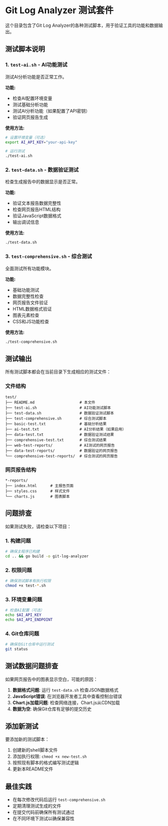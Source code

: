 # Git Log Analyzer 测试套件

这个目录包含了Git Log Analyzer的各种测试脚本，用于验证工具的功能和数据输出。

## 测试脚本说明

### 1. `test-ai.sh` - AI功能测试
测试AI分析功能是否正常工作。

**功能:**
- 检查AI配置环境变量
- 测试基础分析功能
- 测试AI分析功能（如果配置了API密钥）
- 验证网页报告生成

**使用方法:**
```bash
# 设置环境变量（可选）
export AI_API_KEY="your-api-key"

# 运行测试
./test-ai.sh
```

### 2. `test-data.sh` - 数据验证测试
检查生成报告中的数据显示是否正常。

**功能:**
- 验证文本报告数据完整性
- 检查网页报告HTML结构
- 验证JavaScript数据格式
- 输出调试信息

**使用方法:**
```bash
./test-data.sh
```

### 3. `test-comprehensive.sh` - 综合测试
全面测试所有功能模块。

**功能:**
- 基础功能测试
- 数据完整性检查
- 网页报告文件验证
- HTML数据格式验证
- 图表元素检查
- CSS和JS功能检查

**使用方法:**
```bash
./test-comprehensive.sh
```

## 测试输出

所有测试脚本都会在当前目录下生成相应的测试文件：

### 文件结构
```
test/
├── README.md                    # 本文件
├── test-ai.sh                   # AI功能测试脚本
├── test-data.sh                 # 数据验证测试脚本
├── test-comprehensive.sh        # 综合测试脚本
├── basic-test.txt               # 基础分析结果
├── ai-test.txt                  # AI分析结果（如果启用）
├── data-test.txt                # 数据验证测试结果
├── comprehensive-test.txt       # 综合测试结果
├── web-test-reports/            # AI测试的网页报告
├── data-test-reports/           # 数据验证的网页报告
└── comprehensive-test-reports/  # 综合测试的网页报告
```

### 网页报告结构
```
*-reports/
├── index.html      # 主报告页面
├── styles.css      # 样式文件
└── charts.js       # 图表脚本
```

## 问题排查

如果测试失败，请检查以下项目：

### 1. 构建问题
```bash
# 确保主程序已构建
cd .. && go build -o git-log-analyzer
```

### 2. 权限问题
```bash
# 确保测试脚本有执行权限
chmod +x test-*.sh
```

### 3. 环境变量问题
```bash
# 检查AI配置（可选）
echo $AI_API_KEY
echo $AI_API_ENDPOINT
```

### 4. Git仓库问题
```bash
# 确保在Git仓库中运行测试
git status
```

## 测试数据问题排查

如果网页报告中的图表显示空白，可能的原因：

1. **数据格式问题**: 运行 `test-data.sh` 检查JSON数据格式
2. **JavaScript错误**: 在浏览器开发者工具中查看控制台错误
3. **Chart.js加载问题**: 检查网络连接，Chart.js从CDN加载
4. **数据为空**: 确保Git仓库有足够的提交历史

## 添加新测试

要添加新的测试脚本：

1. 创建新的shell脚本文件
2. 添加执行权限: `chmod +x new-test.sh`
3. 按照现有脚本的格式编写测试逻辑
4. 更新本README文件

## 最佳实践

- 在每次修改代码后运行 `test-comprehensive.sh`
- 定期清理测试生成的文件
- 在提交代码前确保所有测试通过
- 在不同环境下测试以确保兼容性
